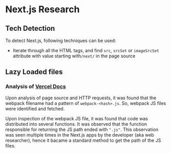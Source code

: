 # Next.js Research
## Tech Detection
To detect Next.js, following techniques can be used: 
- Iterate through all the HTML tags, and find `src`, `srcSet` or `imageSrcSet` attribute with value starting with`/next/` in the page source

## Lazy Loaded files
### Analysis of [Vercel Docs](https://vercel.com/docs)
Upon analysis of page source and HTTP requests, it was found that the webpack filename had a pattern of `webpack-<hash>.js`. So, webpack JS files were identified and fetched.

Upon inspection of the webpack JS file, it was found that code was distributed into several functions. It was observed that the function responsible for returning the JS path ended with `".js"`. This observation was seen multiple times in the Next.js apps by the developer (aka web researcher), hence it bacame a standard method to get the path of the JS files.